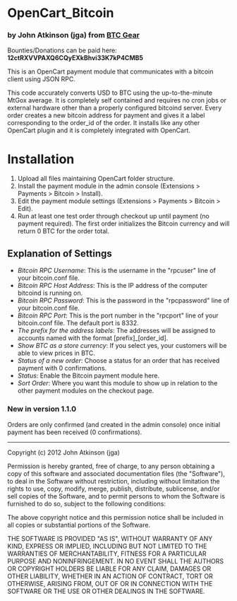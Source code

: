 # OpenCart_Bitcoin
### by John Atkinson (jga) from [BTC Gear](http://btcgear.com/)

Bounties/Donations can be paid here: **12ctRXVVPAXQ6CQyEXkBhvi33K7kP4CMB5**

This is an OpenCart payment module that communicates with a bitcoin client using JSON RPC.

This code accurately converts USD to BTC using the up-to-the-minute MtGox average.  It is completely self contained and requires no cron jobs or external hardware other than a properly configured bitcoind server.  Every order creates a new bitcoin address for payment and gives it a label corresponding to the order_id of the order.  It installs like any other OpenCart plugin and it is completely integrated with OpenCart.

# Installation

1. Upload all files maintaining OpenCart folder structure.
2. Install the payment module in the admin console (Extensions > Payments > Bitcoin > Install).
3. Edit the payment module settings (Extensions > Payments > Bitcoin > Edit).
4. Run at least one test order through checkout up until payment (no payment required).  The first order initializes the Bitcoin currency and will return 0 BTC for the order total.

## Explanation of Settings

* *Bitcoin RPC Username*: This is the username in the "rpcuser" line of your bitcoin.conf file.
* *Bitcoin RPC Host Address*: This is the IP address of the computer bitcoind is running on.
* *Bitcoin RPC Password*: This is the password in the "rpcpassword" line of your bitcoin.conf file.
* *Bitcoin RPC Port*: This is the port number in the "rpcport" line of your bitcoin.conf file.  The default port is 8332.
* *The prefix for the address labels*: The addresses will be assigned to accounts named with the format [prefix]_[order_id].
* *Show BTC as a store currency*: If you select yes, your customers will be able to view prices in BTC.
* *Status of a new order*: Choose a status for an order that has received payment with 0 confirmations.
* *Status*: Enable the Bitcoin payment module here.
* *Sort Order*: Where you want this module to show up in relation to the other payment modules on the checkout page.


### New in version 1.1.0

Orders are only confirmed (and created in the admin console) once initial payment has been received (0 confirmations).

* * *

Copyright (c) 2012 John Atkinson (jga)

Permission is hereby granted, free of charge, to any person obtaining a copy of this software and associated documentation files (the "Software"), to deal in the Software without restriction, including without limitation the rights to use, copy, modify, merge, publish, distribute, sublicense, and/or sell copies of the Software, and to permit persons to whom the Software is furnished to do so, subject to the following conditions:

The above copyright notice and this permission notice shall be included in all copies or substantial portions of the Software.

THE SOFTWARE IS PROVIDED "AS IS", WITHOUT WARRANTY OF ANY KIND, EXPRESS OR IMPLIED, INCLUDING BUT NOT LIMITED TO THE WARRANTIES OF MERCHANTABILITY, FITNESS FOR A PARTICULAR PURPOSE AND NONINFRINGEMENT. IN NO EVENT SHALL THE AUTHORS OR COPYRIGHT HOLDERS BE LIABLE FOR ANY CLAIM, DAMAGES OR OTHER LIABILITY, WHETHER IN AN ACTION OF CONTRACT, TORT OR OTHERWISE, ARISING FROM, OUT OF OR IN CONNECTION WITH THE SOFTWARE OR THE USE OR OTHER DEALINGS IN THE SOFTWARE.

